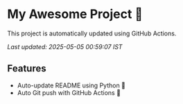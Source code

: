 # My Awesome Project 🚀

This project is automatically updated using GitHub Actions.

_Last updated: 2025-05-05 00:59:07 IST_

## Features
- Auto-update README using Python 🐍
- Auto Git push with GitHub Actions 🤖
